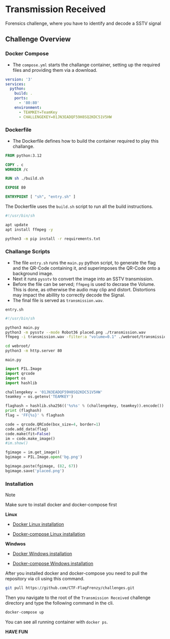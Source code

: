 # Transmission Received

Forensics challenge, where you have to identify and decode a SSTV signal

## Challenge Overview

### Docker Compose
 - The `compose.yml` starts the challange container, setting up the required files and providing them via a download.

```yaml
version: '3'
services:
  python:
    build: .
    ports:
      - '80:80'
    environment:
      - TEAMKEY=TeamKey
      - CHALLENGEKEY=01JN3EADQF59H8SQ2KDC51V5HW
```

### Dockerfile 

- The Dockerfile defines how to build the container required to play this challange.

```Dockerfile
FROM python:3.12

COPY . c
WORKDIR /c

RUN sh ./build.sh

EXPOSE 80

ENTRYPOINT [ "sh", "entry.sh" ]
```

The Dockerfile uses the `build.sh` script to run all the build instructions.

```sh
#!/usr/bin/sh

apt update
apt install ffmpeg -y

python3 -m pip install -r requirements.txt
```

### Challange Scripts

- The file `entry.sh` runs the `main.py` python script, to generate the flag and the QR-Code containing it, and superimposes the QR-Code onto a background image.
- Next it runs `pysstv` to convert the image into an SSTV transmission.
- Before the file can be served; `ffmpeg` is used to decrase the Volume. This is done, as otherwise the audio may clip and distort. Distortions may impact the abillity to correctly decode the Signal. 
- The final file is served as `transmission.wav`. 

`entry.sh`
```sh
#!/usr/bin/sh

python3 main.py
python3 -m pysstv --mode Robot36 placed.png ./transmission.wav
ffmpeg -i transmission.wav -filter:a "volume=0.1" ./webroot/transmission.wav

cd webroot/
python3 -m http.server 80
```

`main.py`
```py
import PIL.Image
import qrcode
import os
import hashlib

challengekey = '01JN3EADQF59H8SQ2KDC51V5HW'
teamkey = os.getenv('TEAMKEY')

flaghash = hashlib.sha256(('%s%s' % (challengekey, teamkey)).encode()).hexdigest()
print (flaghash)
flag = 'FF{%s}' % flaghash

code = qrcode.QRCode(box_size=4, border=1)
code.add_data(flag)
code.make(fit=False)
im = code.make_image()
#im.show()

fgimage = im.get_image()
bgimage = PIL.Image.open('bg.png')

bgimage.paste(fgimage, (82, 67))
bgimage.save('placed.png')
```

### Installation

> [!NOTE]
> Make sure to install docker and docker-compose first

**Linux**

- [Docker Linux installation](https://docs.docker.com/engine/install/ubuntu/)

- [Docker-compose Linux installation](https://docs.docker.com/compose/install/linux/)

**Windwos**

- [Docker Windows installation](https://docs.docker.com/desktop/setup/install/windows-install/)

- [Docker-compose Windows installation](https://docs.docker.com/compose/install/)

After you installed docker and docker-compose you need to pull the repository via cli using this command.

```sh
git pull https://github.com/CTF-FlagFrenzy/challenges.git
```

Then you navigate to the root of the `Transmission Received` challenge directory and type the following command in the cli.

```sh
docker-compose up
```

You can see all running container with `docker ps`.

**HAVE FUN**